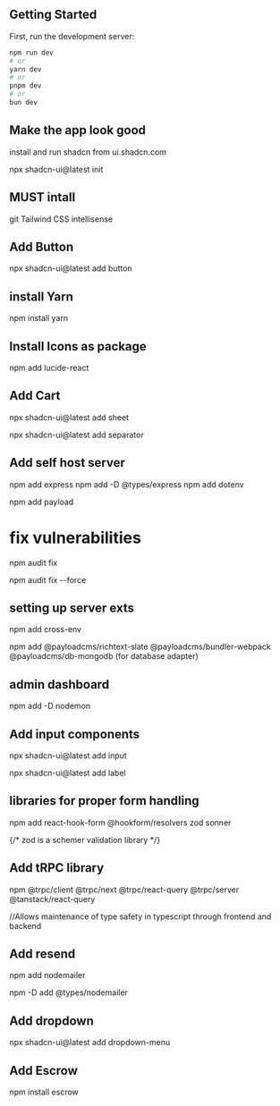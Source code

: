 

## Getting Started

First, run the development server:

```bash
npm run dev
# or
yarn dev
# or
pnpm dev
# or
bun dev
```

## Make the app look good

install and run shadcn from ui.shadcn.com

npx shadcn-ui@latest init

## MUST intall

git
Tailwind CSS intellisense

## Add Button

npx shadcn-ui@latest add button

## install Yarn

npm install yarn

## Install Icons as package

npm add lucide-react 

## Add Cart

npx shadcn-ui@latest add sheet


npx shadcn-ui@latest add separator

## Add self host server

npm add express
npm add -D @types/express
npm add dotenv

npm add payload

# fix vulnerabilities

npm audit fix

npm audit fix --force

## setting up server exts
npm add cross-env

npm add @payloadcms/richtext-slate @payloadcms/bundler-webpack @payloadcms/db-mongodb (for database adapter)

## admin dashboard

npm add -D nodemon

## Add input components

npx shadcn-ui@latest add input 

npx shadcn-ui@latest add label

## libraries for proper form handling

npm add react-hook-form @hookform/resolvers zod sonner 

{/* zod is a schemer validation library */}

## Add tRPC library

npm @trpc/client @trpc/next @trpc/react-query @trpc/server @tanstack/react-query

//Allows maintenance of type safety in typescript through frontend and backend

## Add resend

npm add nodemailer

npm -D add @types/nodemailer

## Add dropdown
npx shadcn-ui@latest add dropdown-menu

## Add Escrow

npm install escrow
